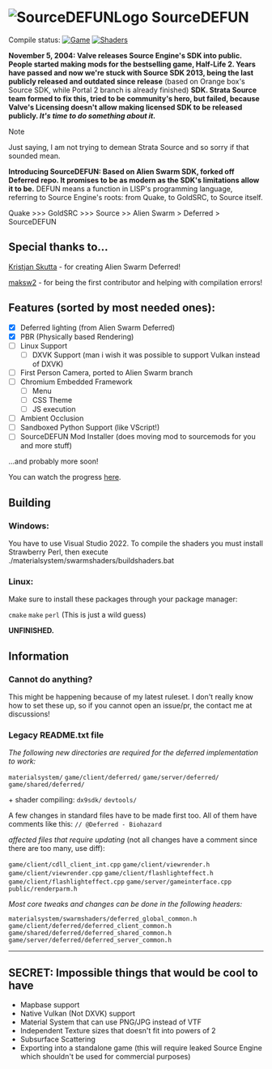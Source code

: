 # ![SourceDEFUNLogo](https://github.com/user-attachments/assets/6c237c45-86cd-450d-b5ea-2160bd8fc295) SourceDEFUN

Compile status: [![Game](https://github.com/Sectonidse/SourceDEFUN/actions/workflows/compile.yml/badge.svg)](https://github.com/Sectonidse/SourceDEFUN/actions/workflows/compile.yml) [![Shaders](https://github.com/Sectonidse/SourceDEFUN/actions/workflows/shader.yml/badge.svg)](https://github.com/Sectonidse/SourceDEFUN/actions/workflows/shader.yml)

**November 5, 2004: Valve releases Source Engine's SDK into public. People started making mods for the bestselling game, Half-Life 2. Years have passed and now we're stuck with Source SDK 2013, being the last publicly released and outdated since release** (based on Orange box's Source SDK, while Portal 2 branch is already finished) **SDK. Strata Source team formed to fix this, tried to be community's hero, but failed, because Valve's Licensing doesn't allow making licensed SDK to be released publicly. *It's time to do something about it.***

> [!NOTE]
> Just saying, I am not trying to demean Strata Source and so sorry if that sounded mean.

**Introducing SourceDEFUN: Based on Alien Swarm SDK, forked off Deferred repo. It promises to be as modern as the SDK's limitations allow it to be.** DEFUN means a function in LISP's programming language, referring to Source Engine's roots: from Quake, to GoldSRC, to Source itself.

Quake >>> GoldSRC >>> Source >> Alien Swarm > Deferred > SourceDEFUN



## Special thanks to...
[Kristjan Skutta](https://github.com/Biohazard90) - for creating Alien Swarm Deferred!

[maksw2](https://github.com/maksw2) - for being the first contributor and helping with compilation errors!


## Features (sorted by most needed ones):
- [x] Deferred lighting (from Alien Swarm Deferred)
- [x] PBR (Physically based Rendering)
- [ ] Linux Support
  - [ ] DXVK Support (man i wish it was possible to support Vulkan instead of DXVK)
- [ ] First Person Camera, ported to Alien Swarm branch
- [ ] Chromium Embedded Framework
  - [ ] Menu
  - [ ] CSS Theme
  - [ ] JS execution
- [ ] Ambient Occlusion
- [ ] Sandboxed Python Support (like VScript!)
- [ ] SourceDEFUN Mod Installer (does moving mod to sourcemods for you and more stuff)

...and probably more soon!

You can watch the progress [here](https://github.com/users/Sectonidse/projects/2/views/1).


## Building

### Windows:
You have to use Visual Studio 2022.
To compile the shaders you must install Strawberry Perl, then execute ./materialsystem/swarmshaders/buildshaders.bat

### Linux:
Make sure to install these packages through your package manager:

`cmake` `make` `perl` (This is just a wild guess)

**UNFINISHED.**


## Information

### Cannot do anything?
This might be happening because of my latest ruleset. I don't really know how to set these up, so if you cannot open an issue/pr, the contact me at discussions!

### Legacy README.txt file
*The following new directories are required for the deferred implementation to work:*

`materialsystem/`
`game/client/deferred/`
`game/server/deferred/`
`game/shared/deferred/`

\+ shader compiling:
`dx9sdk/`
`devtools/`

A few changes in standard files have to be made first too.
All of them have comments like this:
`// @Deferred - Biohazard`

*affected files that require updating* (not all changes have a comment since there are too many, use diff):

`game/client/cdll_client_int.cpp`
`game/client/viewrender.h`
`game/client/viewrender.cpp`
`game/client/flashlighteffect.h`
`game/client/flashlighteffect.cpp`
`game/server/gameinterface.cpp`
`public/renderparm.h`



*Most core tweaks and changes can be done in the following headers:*

`materialsystem/swarmshaders/deferred_global_common.h`
`game/client/deferred/deferred_client_common.h`
`game/shared/deferred/deferred_shared_common.h`
`game/server/deferred/deferred_server_common.h`


------------------
## SECRET: Impossible things that would be cool to have
* Mapbase support
* Native Vulkan (Not DXVK) support
* Material System that can use PNG/JPG instead of VTF
* Independent Texture sizes that doesn't fit into powers of 2
* Subsurface Scattering
* Exporting into a standalone game (this will require leaked Source Engine which shouldn't be used for commercial purposes)
